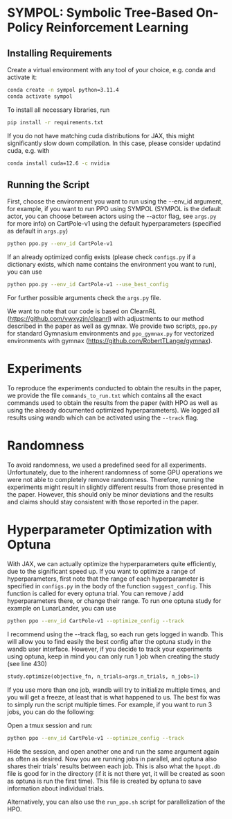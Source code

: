 # SYMPOL: Symbolic Tree-Based On-Policy Reinforcement Learning

## Installing Requirements

Create a virtual environment with any tool of your choice, e.g. conda and activate it:

```bash
conda create -n sympol python=3.11.4
conda activate sympol
```

To install all necessary libraries, run

```bash
pip install -r requirements.txt
```

If you do not have matching cuda distributions for JAX, this might significantly slow down compilation. In this case, please consider updatind cuda, e.g. with

```bash
conda install cuda=12.6 -c nvidia
```
 

## Running the Script

First, choose the environment you want to run using the --env_id argument, for example, if you want to run PPO using SYMPOL (SYMPOL is the default actor, you can choose between actors using the --actor flag, see `args.py` for more info) on CartPole-v1 using the default hyperparameters (specified as default in `args.py`)

```bash
python ppo.py --env_id CartPole-v1
```

If an already optimized config exists (please check `configs.py` if a dictionary exists, which name contains the environment you want to run), you can use

```bash
python ppo.py --env_id CartPole-v1 --use_best_config
```

For further possible arguments check the `args.py` file.

We want to note that our code is based on ClearnRL (https://github.com/vwxyzjn/cleanrl) with adjustments to our method described in the paper as well as gymnax. We provide two scripts, `ppo.py` for standard Gymnasium environments and `ppo_gymnax.py` for vectorized environments with gymnax (https://github.com/RobertTLange/gymnax).


# Experiments
To reproduce the experiments conducted to obtain the results in the paper, we provide the file `commands_to_run.txt` which contains all the exact commands used to obtain the results from the paper (with HPO as well as using the already documented optimized hyperparameters). We logged all results using wandb which can be activated using the `--track` flag.


# Randomness

To avoid randomness, we used a predefined seed for all experiments. Unfortunately, due to the inherent randomness of some GPU operations we were not able to completely remove randomness. Therefore, running the experiments might result in slightly different results from those presented in the paper. However, this should only be minor deviations and the results and claims should stay consistent with those reported in the paper.

# Hyperparameter Optimization with Optuna

With JAX, we can actually optimize the hyperparameters quite efficiently, due to the significant speed up.
If you want to optimize a range of hyperparameters, first note that the range of each hyperparameter is specified in `configs.py` in the body of the function `suggest_config`. This function is called for every optuna trial. You can remove / add hyperparameters there, or change their range. To run one optuna study for example on LunarLander, you can use

```bash
python ppo --env_id CartPole-v1 --optimize_config --track
```

I recommend using the --track flag, so each run gets logged in wandb. This will allow you to find easily the best config after the optuna study in the wandb user interface. 
However, if you decide to track your experiments using optuna, keep in mind you can only run 1 job when creating the study (see line 430)

```python
study.optimize(objective_fn, n_trials=args.n_trials, n_jobs=1)
```

If you use more than one job, wandb will try to initialize multiple times, and you will get a freeze, at least that is what happened to us. The best fix was to simply run the script multiple times. For example, if you want to run 3 jobs, you can do the following:

Open a tmux session and run:

```bash
python ppo --env_id CartPole-v1 --optimize_config --track
```

Hide the session, and open another one and run the same argument again as often as desired.
Now you are running jobs in parallel, and optuna also shares their trials' results between each job. This is also what the `hpopt.db` file is good for in the directory (if it is not there yet, it will be created as soon as optuna is run the first time). This file is created by optuna to save information about individual trials.

Alternatively, you can also use the `run_ppo.sh` script for parallelization of the HPO.

